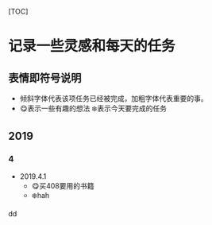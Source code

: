 [TOC]


# 记录一些灵感和每天的任务

## 表情即符号说明

- 倾斜字体代表该项任务已经被完成，加粗字体代表重要的事。
- :yum:表示一些有趣的想法 :snowflake:表示今天要完成的任务

## 2019

### 4

- 2019.4.1
    - :yum:买408要用的书籍
    - :snowflake:hah

dd






